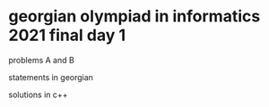 # georgian olympiad in informatics 2021 final day 1

problems A and B

statements in georgian

solutions in c++
